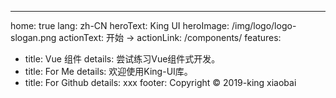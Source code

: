 ---
home: true
lang: zh-CN
heroText: King UI
heroImage: /img/logo/logo-slogan.png
actionText: 开始 →
actionLink: /components/
features:
- title: Vue 组件
  details: 尝试练习Vue组件式开发。
- title: For Me
  details: 欢迎使用King-UI库。
- title: For Github
  details: xxx
footer: Copyright © 2019-king xiaobai
